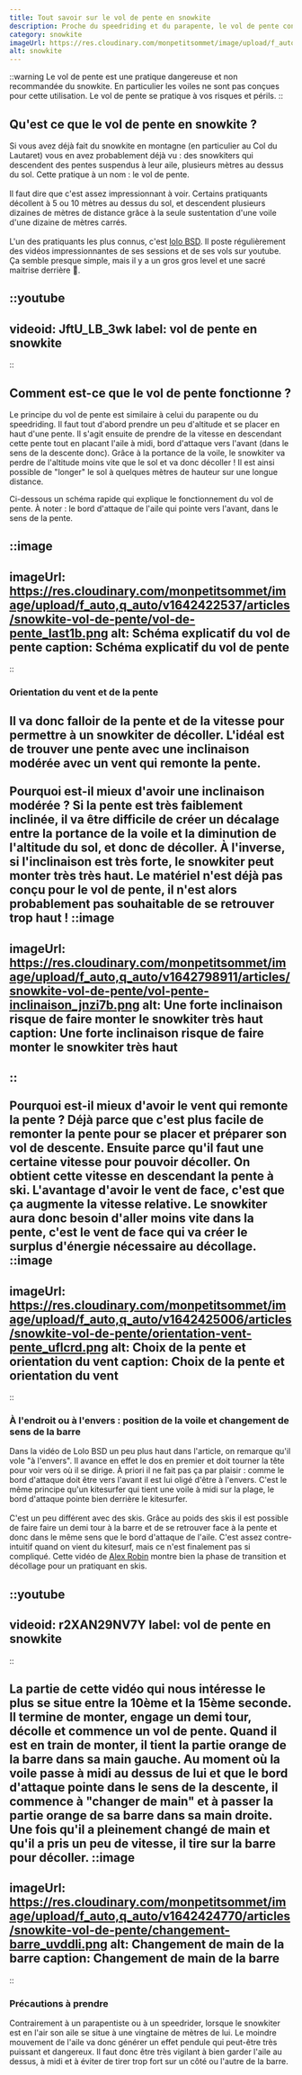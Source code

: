 ```yaml
---
title: Tout savoir sur le vol de pente en snowkite
description: Proche du speedriding et du parapente, le vol de pente consiste à utiliser son aile de snowkite pour décoller et se maintenir en l'air le temps d'une descente. On vous explique comment ça fonctionne.
category: snowkite
imageUrl: https://res.cloudinary.com/monpetitsommet/image/upload/f_auto,q_auto//v1642016804/snowkite/snowkite_barrvl.jpg
alt: snowkite
---
```


::warning
Le vol de pente est une pratique dangereuse et non recommandée du snowkite. En particulier les voiles ne sont pas conçues pour cette utilisation. Le vol de pente se pratique à vos risques et périls.
::

## Qu'est ce que le vol de pente en snowkite ?

Si vous avez déjà fait du snowkite en montagne (en particulier au Col du Lautaret) vous en avez probablement déjà vu : des snowkiters qui descendent des pentes suspendus à leur aile, plusieurs mètres au dessus du sol. Cette pratique à un nom : le vol de pente.
\
\
Il faut dire que c'est assez impressionnant à voir. Certains pratiquants décollent à 5 ou 10 mètres au dessus du sol, et descendent plusieurs dizaines de mètres de distance grâce à la seule sustentation d'une voile d'une dizaine de mètres carrés.
\
\
L'un des pratiquants les plus connus, c'est <a href="https://www.youtube.com/c/loloBSD" target="_blank">lolo BSD</a>. Il poste régulièrement des vidéos impressionnantes de ses sessions et de ses vols sur youtube. Ça semble presque simple, mais il y a un gros gros level et une sacré maitrise derrière 💪.

::youtube
---
videoid: JftU_LB_3wk
label: vol de pente en snowkite
---
::

## Comment est-ce que le vol de pente fonctionne ?

Le principe du vol de pente est similaire à celui du parapente ou du speedriding. Il faut tout d'abord prendre un peu d'altitude et se placer en haut d'une pente. Il s'agit ensuite de prendre de la vitesse en descendant cette pente tout en placant l'aile à midi, bord d'attaque vers l'avant (dans le sens de la descente donc). Grâce à la portance de la voile, le snowkiter va perdre de l'altitude moins vite que le sol et va donc décoller ! Il est ainsi possible de "longer" le sol à quelques mètres de hauteur sur une longue distance.

Ci-dessous un schéma rapide qui explique le fonctionnement du vol de pente. À noter : le bord d'attaque de l'aile qui pointe vers l'avant, dans le sens de la pente.

::image
---
imageUrl: https://res.cloudinary.com/monpetitsommet/image/upload/f_auto,q_auto/v1642422537/articles/snowkite-vol-de-pente/vol-de-pente_last1b.png
alt: Schéma explicatif du vol de pente
caption: Schéma explicatif du vol de pente
---
::

### Orientation du vent et de la pente

Il va donc falloir de la pente et de la vitesse pour permettre à un snowkiter de décoller. L'idéal est de trouver une pente avec une inclinaison modérée avec un vent qui remonte la pente.
\
\
Pourquoi est-il mieux d'avoir une inclinaison modérée ? Si la pente est très faiblement inclinée, il va être difficile de créer un décalage entre la portance de la voile et la diminution de l'altitude du sol, et donc de décoller. À l'inverse, si l'inclinaison est très forte, le snowkiter peut monter très très haut. Le matériel n'est déjà pas conçu pour le vol de pente, il n'est alors probablement pas souhaitable de se retrouver trop haut !
::image
---
imageUrl: https://res.cloudinary.com/monpetitsommet/image/upload/f_auto,q_auto/v1642798911/articles/snowkite-vol-de-pente/vol-pente-inclinaison_jnzi7b.png
alt: Une forte inclinaison risque de faire monter le snowkiter très haut
caption: Une forte inclinaison risque de faire monter le snowkiter très haut
---
::
\
\
Pourquoi est-il mieux d'avoir le vent qui remonte la pente ? Déjà parce que c'est plus facile de remonter la pente pour se placer et préparer son vol de descente. Ensuite parce qu'il faut une certaine vitesse pour pouvoir décoller. On obtient cette vitesse en descendant la pente à ski. L'avantage d'avoir le vent de face, c'est que ça augmente la vitesse relative. Le snowkiter aura donc besoin d'aller moins vite dans la pente, c'est le vent de face qui va créer le surplus d'énergie nécessaire au décollage.
::image
---
imageUrl: https://res.cloudinary.com/monpetitsommet/image/upload/f_auto,q_auto/v1642425006/articles/snowkite-vol-de-pente/orientation-vent-pente_uflcrd.png
alt: Choix de la pente et orientation du vent
caption: Choix de la pente et orientation du vent
---
::


### À l'endroit ou à l'envers : position de la voile et changement de sens de la barre

Dans la vidéo de Lolo BSD un peu plus haut dans l'article, on remarque qu'il vole "à l'envers". Il avance en effet le dos en premier et doit tourner la tête pour voir vers où il se dirige. À priori il ne fait pas ça par plaisir : comme le bord d'attaque doit être vers l'avant il est lui oligé d'être à l'envers. C'est le même principe qu'un kitesurfer qui tient une voile à midi sur la plage, le bord d'attaque pointe bien derrière le kitesurfer.
\
\
C'est un peu différent avec des skis. Grâce au poids des skis il est possible de faire faire un demi tour à la barre et de se retrouver face à la pente et donc dans le même sens que le bord d'attaque de l'aile. C'est assez contre-intuitif quand on vient du kitesurf, mais ce n'est finalement pas si compliqué. Cette vidéo de <a href="https://www.youtube.com/channel/UCttOqQR39IpZgtyKbmpMW9w" target="_blank">Alex Robin</a> montre bien la phase de transition et décollage pour un pratiquant en skis.

::youtube
---
videoid: r2XAN29NV7Y
label: vol de pente en snowkite
---
::

La partie de cette vidéo qui nous intéresse le plus se situe entre la 10ème et la 15ème seconde. Il termine de monter, engage un demi tour, décolle et commence un vol de pente.
Quand il est en train de monter, il tient la partie orange de la barre dans sa main gauche. Au moment où la voile passe à midi au dessus de lui et que le bord d'attaque pointe dans le sens de la descente, il commence à "changer de main" et à passer la partie orange de sa barre dans sa main droite. Une fois qu'il a pleinement changé de main et qu'il a pris un peu de vitesse, il tire sur la barre pour décoller.
::image
---
imageUrl: https://res.cloudinary.com/monpetitsommet/image/upload/f_auto,q_auto/v1642424770/articles/snowkite-vol-de-pente/changement-barre_uvddli.png
alt: Changement de main de la barre
caption: Changement de main de la barre
---
::

### Précautions à prendre

Contrairement à un parapentiste ou à un speedrider, lorsque le snowkiter est en l'air son aile se situe à une vingtaine de mètres de lui. Le moindre mouvement de l'aile va donc générer un effet pendule qui peut-être très puissant et dangereux. Il faut donc être très vigilant à bien garder l'aile au dessus, à midi et à éviter de tirer trop fort sur un côté ou l'autre de la barre.
